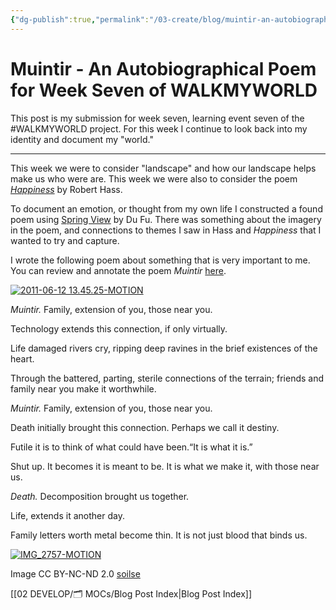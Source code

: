 ```yaml
---
{"dg-publish":true,"permalink":"/03-create/blog/muintir-an-autobiographical-poem-for-week-seven-of-walkmyworld/","title":"Muintir - An Autobiographical Poem for Week Seven of #WALKMYWORLD","tags":["walkmyworld"]}
---
```


# Muintir - An Autobiographical Poem for Week Seven of WALKMYWORLD

This post is my submission for week seven, learning event seven of the #WALKMYWORLD project. For this week I continue to look back into my identity and document my "world."

* * *

This week we were to consider "landscape" and how our landscape helps make us who were are. This week we were also to consider the poem _[Happiness](http://poetry.rapgenius.com/Robert-hass-happiness-annotated)_ by Robert Hass.

To document an emotion, or thought from my own life I constructed a found poem using [Spring View](http://www.chinese-poems.com/d15.html) by Du Fu. There was something about the imagery in the poem, and connections to themes I saw in Hass and _Happiness_ that I wanted to try and capture.

I wrote the following poem about something that is very important to me. You can review and annotate the poem _Muintir_ [here](http://poetry.rapgenius.com/W-ian-obyrne-muintir-annotated).

[![2011-06-12 13.45.25-MOTION](images/2011-06-12-13.45.25-MOTION1.gif)](http://wiobyrne.com/wp-content/uploads/2014/02/2011-06-12-13.45.25-MOTION1.gif)

_Muintir._ Family, extension of you, those near you.

Technology extends this connection, if only virtually.

Life damaged rivers cry, ripping deep ravines in the brief existences of the heart.

Through the battered, parting, sterile connections of the terrain; friends and family near you make it worthwhile.

_Muintir._ Family, extension of you, those near you.

Death initially brought this connection. Perhaps we call it destiny.

Futile it is to think of what could have been.“It is what it is.”

Shut up. It becomes it is meant to be. It is what we make it, with those near us.

_Death._ Decomposition brought us together.

Life, extends it another day.

Family letters worth metal become thin. It is not just blood that binds us.

[![IMG_2757-MOTION](images/IMG_2757-MOTION.gif)](http://wiobyrne.com/wp-content/uploads/2014/02/IMG_2757-MOTION.gif)

Image CC BY-NC-ND 2.0 [soilse](https://www.flickr.com/photos/an_solas/7024752069/in/photolist-bGKG3Z-bKjPsH-bB49yk-nQdgzL-9zJU2G-72PWRr-768xy1-8Liu3R-9snf4n-7YDT7S-a4znGg-qBnLLf-qDuriB-qDA7uU-qDDZyV-pGEfKf-qBnJcC-qndsfH-qDA8Yq-5MtNuQ-qDDX5r-5Mpn9B-5MpoNc-5Mz4Bs-5Mz4tb-qneKGH-qn6XsL-4wosny)

[[02 DEVELOP/🗂️ MOCs/Blog Post Index\|Blog Post Index]]